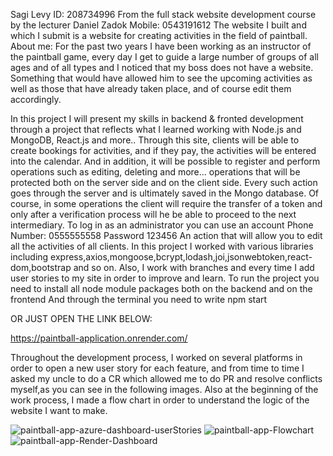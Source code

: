 Sagi Levy
ID: 208734996
From the full stack website development course by the lecturer Daniel Zadok
Mobile: 0543191612
The website I built and which I submit is a website for creating activities in the field of paintball.
About me:
For the past two years I have been working as an instructor of the paintball game, every day I get to guide a large number of groups of all ages and of all types and I noticed that my boss does not have a website. Something that would have allowed him to see the upcoming activities as well as those that have already taken place, and of course edit them accordingly.

In this project I will present my skills in backend & fronted development through a project
that reflects what I learned working with Node.js and MongoDB, React.js and more..
Through this site, clients will be able to create bookings for activities, and if they pay,
the activities will be entered into the calendar. And in addition, it will be possible to register
and perform operations such as editing, deleting and more... operations that will be
protected both on the server side and on the client side.
Every such action goes through the server and is ultimately saved in the Mongo database.
Of course, in some operations the client will require the transfer of a token and only after a
verification process will he be able to proceed to the next intermediary.
To log in as an administrator you can use an account
Phone Number: 0555555558
Password 123456
An action that will allow you to edit all the activities of all clients.
In this project I worked with various libraries including
express,axios,mongoose,bcrypt,lodash,joi,jsonwebtoken,react-dom,bootstrap and so on.
Also, I work with branches and every time I add user stories to my site in order to improve
and learn.
To run the project you need to install all node module packages both on the backend and on the frontend
And through the terminal you need to write
npm start 

OR JUST OPEN THE LINK BELOW:



https://paintball-application.onrender.com/




Throughout the development process, I worked on several platforms in order to open a new user story for each feature, and from time to time I asked my uncle to do a CR which allowed me to do PR and resolve conflicts myself,as you can see in the following images.
Also at the beginning of the work process, I made a flow chart in order to understand the logic of the website I want to make.


![paintball-app-azure-dashboard-userStories](https://github.com/sagi-levy/paintball-application/assets/107099749/20d18a55-fb3b-4361-a17b-201aefd5c892)
![paintball-app-Flowchart](https://github.com/sagi-levy/paintball-application/assets/107099749/b48e5a8e-f290-4029-a4f1-e6bc6f6abc1a)
![paintball-app-Render-Dashboard](https://github.com/sagi-levy/paintball-application/assets/107099749/b652bef7-c4fa-4da6-83b0-38da7a6d59b2)


